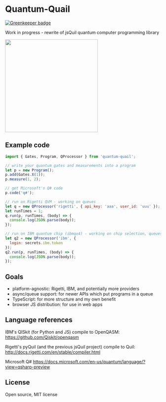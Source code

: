 # Quantum-Quail

[![Greenkeeper badge](https://badges.greenkeeper.io/mapmeld/quantum-quail.svg)](https://greenkeeper.io/)

Work in progress - rewrite of jsQuil quantum computer programming library

<img src="https://raw.githubusercontent.com/mapmeld/quantum-quail/master/quail-logo.png" width="300"/>

## Example code

```javascript
import { Gates, Program, QProcessor } from 'quantum-quail';

// write your quantum gates and measurements into a program
let p = new Program();
p.add(Gates.X(1));
p.measure(1, 2);

// get Microsoft's Q# code
p.code('q#');

// run on Rigetti QVM - working on queues
let q = new QProcessor('rigetti', { api_key: 'aaa', user_id: 'uuu' });
let runTimes = 1;
q.run(p, runTimes, (body) => {
  console.log(JSON.parse(body));
});

// run on IBM quantum chip (ibmqx4) - working on chip selection, queues
let q2 = new QProcessor('ibm', {
  login: secrets.ibm.token
});
q2.run(p, runTimes, (body) => {
  console.log(JSON.parse(body));
});
```

## Goals

- platform-agnostic: Rigetti, IBM, and potentially more providers
- async/queue support: for newer APIs which put programs in a queue
- TypeScript: for more structure and my own benefit
- browser JS distribution: for use in web apps

## Language references

IBM's QISkit (for Python and JS) compile to OpenQASM:
https://github.com/Qiskit/openqasm

Rigetti's pyQuil (and the previous jsQuil project) compile to Quil:
http://docs.rigetti.com/en/stable/compiler.html

Microsoft Q#
https://docs.microsoft.com/en-us/quantum/language/?view=qsharp-preview

## License

Open source, MIT license
